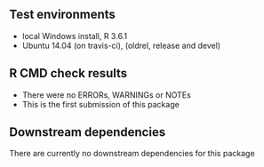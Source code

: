 ## Test environments
* local Windows install, R 3.6.1
* Ubuntu 14.04 (on travis-ci), (oldrel, release and devel) 

## R CMD check results
* There were no ERRORs, WARNINGs or NOTEs
* This is the first submission of this package

## Downstream dependencies
There are currently no downstream dependencies for this package
